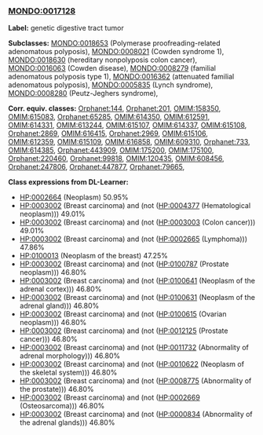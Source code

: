 
### [MONDO:0017128](http://purl.obolibrary.org/obo/MONDO_0017128)
**Label:** genetic digestive tract tumor

**Subclasses:** [MONDO:0018653](http://purl.obolibrary.org/obo/MONDO_0018653) (Polymerase proofreading-related adenomatous polyposis), [MONDO:0008021](http://purl.obolibrary.org/obo/MONDO_0008021) (Cowden syndrome 1), [MONDO:0018630](http://purl.obolibrary.org/obo/MONDO_0018630) (hereditary nonpolyposis colon cancer), [MONDO:0016063](http://purl.obolibrary.org/obo/MONDO_0016063) (Cowden disease), [MONDO:0008279](http://purl.obolibrary.org/obo/MONDO_0008279) (familial adenomatous polyposis type 1), [MONDO:0016362](http://purl.obolibrary.org/obo/MONDO_0016362) (attenuated familial adenomatous polyposis), [MONDO:0005835](http://purl.obolibrary.org/obo/MONDO_0005835) (Lynch syndrome), [MONDO:0008280](http://purl.obolibrary.org/obo/MONDO_0008280) (Peutz-Jeghers syndrome), 

**Corr. equiv. classes:** [Orphanet:144](http://www.orpha.net/ORDO/Orphanet_144), [Orphanet:201](http://www.orpha.net/ORDO/Orphanet_201), [OMIM:158350](http://purl.obolibrary.org/obo/OMIM_158350), [OMIM:615083](http://purl.obolibrary.org/obo/OMIM_615083), [Orphanet:65285](http://www.orpha.net/ORDO/Orphanet_65285), [OMIM:614350](http://purl.obolibrary.org/obo/OMIM_614350), [OMIM:612591](http://purl.obolibrary.org/obo/OMIM_612591), [OMIM:614331](http://purl.obolibrary.org/obo/OMIM_614331), [OMIM:613244](http://purl.obolibrary.org/obo/OMIM_613244), [OMIM:615107](http://purl.obolibrary.org/obo/OMIM_615107), [OMIM:614337](http://purl.obolibrary.org/obo/OMIM_614337), [OMIM:615108](http://purl.obolibrary.org/obo/OMIM_615108), [Orphanet:2869](http://www.orpha.net/ORDO/Orphanet_2869), [OMIM:616415](http://purl.obolibrary.org/obo/OMIM_616415), [Orphanet:2969](http://www.orpha.net/ORDO/Orphanet_2969), [OMIM:615106](http://purl.obolibrary.org/obo/OMIM_615106), [OMIM:612359](http://purl.obolibrary.org/obo/OMIM_612359), [OMIM:615109](http://purl.obolibrary.org/obo/OMIM_615109), [OMIM:616858](http://purl.obolibrary.org/obo/OMIM_616858), [OMIM:609310](http://purl.obolibrary.org/obo/OMIM_609310), [Orphanet:733](http://www.orpha.net/ORDO/Orphanet_733), [OMIM:614385](http://purl.obolibrary.org/obo/OMIM_614385), [Orphanet:443909](http://www.orpha.net/ORDO/Orphanet_443909), [OMIM:175200](http://purl.obolibrary.org/obo/OMIM_175200), [OMIM:175100](http://purl.obolibrary.org/obo/OMIM_175100), [Orphanet:220460](http://www.orpha.net/ORDO/Orphanet_220460), [Orphanet:99818](http://www.orpha.net/ORDO/Orphanet_99818), [OMIM:120435](http://purl.obolibrary.org/obo/OMIM_120435), [OMIM:608456](http://purl.obolibrary.org/obo/OMIM_608456), [Orphanet:247806](http://www.orpha.net/ORDO/Orphanet_247806), [Orphanet:447877](http://www.orpha.net/ORDO/Orphanet_447877), [Orphanet:79665](http://www.orpha.net/ORDO/Orphanet_79665), 

**Class expressions from DL-Learner:**

- [HP:0002664](http://purl.obolibrary.org/obo/HP_0002664) (Neoplasm) 50.95%
- [HP:0003002](http://purl.obolibrary.org/obo/HP_0003002) (Breast carcinoma) and (not ([HP:0004377](http://purl.obolibrary.org/obo/HP_0004377) (Hematological neoplasm))) 49.01%
- [HP:0003002](http://purl.obolibrary.org/obo/HP_0003002) (Breast carcinoma) and (not ([HP:0003003](http://purl.obolibrary.org/obo/HP_0003003) (Colon cancer))) 49.01%
- [HP:0003002](http://purl.obolibrary.org/obo/HP_0003002) (Breast carcinoma) and (not ([HP:0002665](http://purl.obolibrary.org/obo/HP_0002665) (Lymphoma))) 47.86%
- [HP:0100013](http://purl.obolibrary.org/obo/HP_0100013) (Neoplasm of the breast) 47.25%
- [HP:0003002](http://purl.obolibrary.org/obo/HP_0003002) (Breast carcinoma) and (not ([HP:0100787](http://purl.obolibrary.org/obo/HP_0100787) (Prostate neoplasm))) 46.80%
- [HP:0003002](http://purl.obolibrary.org/obo/HP_0003002) (Breast carcinoma) and (not ([HP:0100641](http://purl.obolibrary.org/obo/HP_0100641) (Neoplasm of the adrenal cortex))) 46.80%
- [HP:0003002](http://purl.obolibrary.org/obo/HP_0003002) (Breast carcinoma) and (not ([HP:0100631](http://purl.obolibrary.org/obo/HP_0100631) (Neoplasm of the adrenal gland))) 46.80%
- [HP:0003002](http://purl.obolibrary.org/obo/HP_0003002) (Breast carcinoma) and (not ([HP:0100615](http://purl.obolibrary.org/obo/HP_0100615) (Ovarian neoplasm))) 46.80%
- [HP:0003002](http://purl.obolibrary.org/obo/HP_0003002) (Breast carcinoma) and (not ([HP:0012125](http://purl.obolibrary.org/obo/HP_0012125) (Prostate cancer))) 46.80%
- [HP:0003002](http://purl.obolibrary.org/obo/HP_0003002) (Breast carcinoma) and (not ([HP:0011732](http://purl.obolibrary.org/obo/HP_0011732) (Abnormality of adrenal morphology))) 46.80%
- [HP:0003002](http://purl.obolibrary.org/obo/HP_0003002) (Breast carcinoma) and (not ([HP:0010622](http://purl.obolibrary.org/obo/HP_0010622) (Neoplasm of the skeletal system))) 46.80%
- [HP:0003002](http://purl.obolibrary.org/obo/HP_0003002) (Breast carcinoma) and (not ([HP:0008775](http://purl.obolibrary.org/obo/HP_0008775) (Abnormality of the prostate))) 46.80%
- [HP:0003002](http://purl.obolibrary.org/obo/HP_0003002) (Breast carcinoma) and (not ([HP:0002669](http://purl.obolibrary.org/obo/HP_0002669) (Osteosarcoma))) 46.80%
- [HP:0003002](http://purl.obolibrary.org/obo/HP_0003002) (Breast carcinoma) and (not ([HP:0000834](http://purl.obolibrary.org/obo/HP_0000834) (Abnormality of the adrenal glands))) 46.80%


